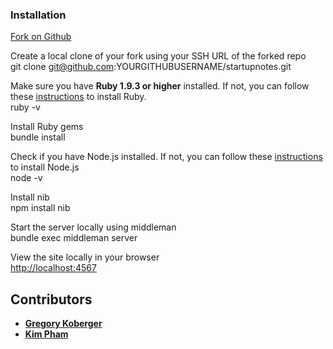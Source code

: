 ### Installation

[Fork on Github](https://github.com/gkoberger/startupnotes/fork)

Create a local clone of your fork using your SSH URL of the forked repo  
    git clone git@github.com:YOURGITHUBUSERNAME/startupnotes.git

Make sure you have **Ruby 1.9.3 or higher** installed. If not, you can follow these [instructions](https://www.ruby-lang.org/en/documentation/installation/) to install Ruby.  
    ruby -v

Install Ruby gems  
    bundle install

Check if you have Node.js installed. If not, you can follow these [instructions](https://academy.appgyver.com/installwizard/steps#/install-nvm) to install Node.js  
    node -v

Install nib  
     npm install nib

Start the server locally using middleman  
     bundle exec middleman server

View the site locally in your browser  
[http://localhost:4567](http://localhost:4567)


## Contributors

* [**Gregory Koberger**](http://gkoberger.net)
* [**Kim Pham**](http://github.com/kixton)

